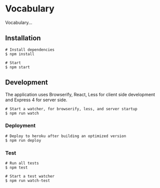# Vocabulary

Vocabulary...

## Installation

```
# Install dependencies
$ npm install

# Start
$ npm start
```

## Development

The application uses Browserify, React, Less for client side development and
Express 4 for server side.

```
# Start a watcher, for browserify, less, and server startup
$ npm run watch
```

### Deployment
```
# Deploy to heroku after building an optimized version
$ npm run deploy
```

### Test
```
# Run all tests
$ npm test

# Start a test watcher
$ npm run watch-test
```

